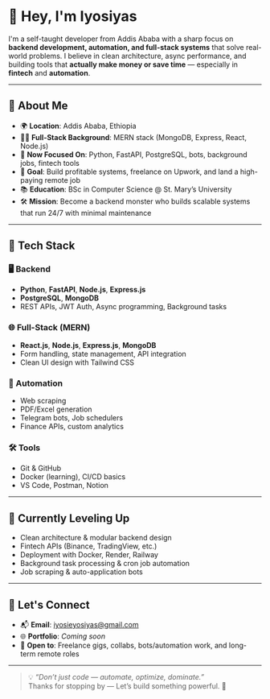 # 👋 Hey, I'm Iyosiyas

I'm a self-taught developer from Addis Ababa with a sharp focus on **backend development, automation, and full-stack systems** that solve real-world problems. I believe in clean architecture, async performance, and building tools that **actually make money or save time** — especially in **fintech** and **automation**.

---

## 🚀 About Me

- 🌍 **Location**: Addis Ababa, Ethiopia  
- 🧑‍💻 **Full-Stack Background**: MERN stack (MongoDB, Express, React, Node.js)  
- 🔁 **Now Focused On**: Python, FastAPI, PostgreSQL, bots, background jobs, fintech tools  
- 🎯 **Goal**: Build profitable systems, freelance on Upwork, and land a high-paying remote job  
- 📚 **Education**: BSc in Computer Science @ St. Mary’s University  
- 🛠 **Mission**: Become a backend monster who builds scalable systems that run 24/7 with minimal maintenance  

---

## 🧰 Tech Stack

### 🖥️ Backend  
- **Python**, **FastAPI**, **Node.js**, **Express.js**  
- **PostgreSQL**, **MongoDB**  
- REST APIs, JWT Auth, Async programming, Background tasks  

### 🌐 Full-Stack (MERN)  
- **React.js**, **Node.js**, **Express.js**, **MongoDB**  
- Form handling, state management, API integration  
- Clean UI design with Tailwind CSS  

### 🧪 Automation  
- Web scraping  
- PDF/Excel generation  
- Telegram bots, Job schedulers  
- Finance APIs, custom analytics  

### 🛠 Tools  
- Git & GitHub  
- Docker (learning), CI/CD basics  
- VS Code, Postman, Notion  

---

## 🌱 Currently Leveling Up

- Clean architecture & modular backend design  
- Fintech APIs (Binance, TradingView, etc.)  
- Deployment with Docker, Render, Railway  
- Background task processing & cron job automation  
- Job scraping & auto-application bots  

---

## 🔗 Let's Connect

- 📬 **Email**: iyosieyosiyas@gmail.com  
- 🌐 **Portfolio**: *Coming soon*  
- 💬 **Open to**: Freelance gigs, collabs, bots/automation work, and long-term remote roles  

---

> 💡 *“Don’t just code — automate, optimize, dominate.”*  
Thanks for stopping by — Let’s build something powerful. 🚀
